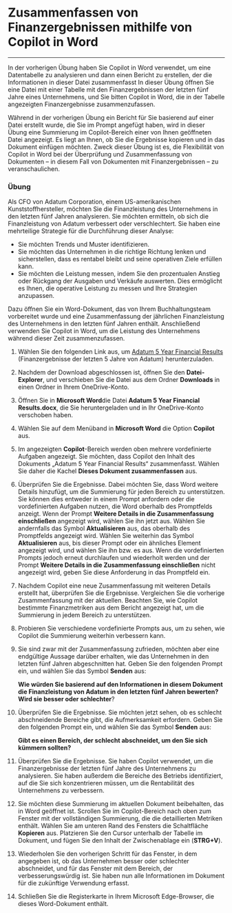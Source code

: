 # Zusammenfassen von Finanzergebnissen mithilfe von Copilot in Word
---
In der vorherigen Übung haben Sie Copilot in Word verwendet, um eine Datentabelle zu analysieren und dann einen Bericht zu erstellen, der die Informationen in dieser Datei zusammenfasst In dieser Übung öffnen Sie eine Datei mit einer Tabelle mit den Finanzergebnissen der letzten fünf Jahre eines Unternehmens, und Sie bitten Copilot in Word, die in der Tabelle angezeigten Finanzergebnisse zusammenzufassen.

Während in der vorherigen Übung ein Bericht für Sie basierend auf einer Datei erstellt wurde, die Sie im Prompt angefügt haben, wird in dieser Übung eine Summierung im Copilot-Bereich einer von Ihnen geöffneten Datei angezeigt. Es liegt an Ihnen, ob Sie die Ergebnisse kopieren und in das Dokument einfügen möchten. Zweck dieser Übung ist es, die Flexibilität von Copilot in Word bei der Überprüfung und Zusammenfassung von Dokumenten – in diesem Fall von Dokumenten mit Finanzergebnissen – zu veranschaulichen.

### Übung

Als CFO von Adatum Corporation, einem US-amerikanischen Kunststoffhersteller, möchten Sie die Finanzleistung des Unternehmens in den letzten fünf Jahren analysieren. Sie möchten ermitteln, ob sich die Finanzleistung von Adatum verbessert oder verschlechtert. Sie haben eine mehrteilige Strategie für die Durchführung dieser Analyse:

 -  Sie möchten Trends und Muster identifizieren.
 -  Sie möchten das Unternehmen in die richtige Richtung lenken und sicherstellen, dass es rentabel bleibt und seine operativen Ziele erfüllen kann.
 -  Sie möchten die Leistung messen, indem Sie den prozentualen Anstieg oder Rückgang der Ausgaben und Verkäufe auswerten. Dies ermöglicht es Ihnen, die operative Leistung zu messen und Ihre Strategien anzupassen.

Dazu öffnen Sie ein Word-Dokument, das von Ihrem Buchhaltungsteam vorbereitet wurde und eine Zusammenfassung der jährlichen Finanzleistung des Unternehmens in den letzten fünf Jahren enthält. Anschließend verwenden Sie Copilot in Word, um die Leistung des Unternehmens während dieser Zeit zusammenzufassen.

1.  Wählen Sie den folgenden Link aus, um [Adatum 5 Year Financial Results](https://edxinteractivepage.blob.core.windows.net/ms-4004/Adatum%205%20Year%20Financial%20Results.docx) (Finanzergebnisse der letzten 5 Jahre von Adatum) herunterzuladen.
2.  Nachdem der Download abgeschlossen ist, öffnen Sie den **Datei-Explorer**, und verschieben Sie die Datei aus dem Ordner **Downloads** in einen Ordner in Ihrem OneDrive-Konto.
3.  Öffnen Sie in **Microsoft Word**die Datei **Adatum 5 Year Financial Results.docx**, die Sie heruntergeladen und in Ihr OneDrive-Konto verschoben haben.
4.  Wählen Sie auf dem Menüband in **Microsoft Word** die Option **Copilot** aus.
5.  Im angezeigten **Copilot**-Bereich werden oben mehrere vordefinierte Aufgaben angezeigt. Sie möchten, dass Copilot den Inhalt des Dokuments „Adatum 5 Year Financial Results“ zusammenfasst. Wählen Sie daher die Kachel **Dieses Dokument zusammenfassen** aus.
6.  Überprüfen Sie die Ergebnisse. Dabei möchten Sie, dass Word weitere Details hinzufügt, um die Summierung für jeden Bereich zu unterstützen. Sie können dies entweder in einem Prompt anfordern oder die vordefinierten Aufgaben nutzen, die Word oberhalb des Promptfelds anzeigt. Wenn der Prompt **Weitere Details in die Zusammenfassung einschließen** angezeigt wird, wählen Sie ihn jetzt aus. Wählen Sie andernfalls das Symbol **Aktualisieren** aus, das oberhalb des Promptfelds angezeigt wird. Wählen Sie weiterhin das Symbol **Aktualisieren** aus, bis dieser Prompt oder ein ähnliches Element angezeigt wird, und wählen Sie ihn bzw. es aus. Wenn die vordefinierten Prompts jedoch erneut durchlaufen und wiederholt werden und der Prompt **Weitere Details in die Zusammenfassung einschließen** nicht angezeigt wird, geben Sie diese Anforderung in das Promptfeld ein.
7.  Nachdem Copilot eine neue Zusammenfassung mit weiteren Details erstellt hat, überprüfen Sie die Ergebnisse. Vergleichen Sie die vorherige Zusammenfassung mit der aktuellen. Beachten Sie, wie Copilot bestimmte Finanzmetriken aus dem Bericht angezeigt hat, um die Summierung in jedem Bereich zu unterstützen.
8.  Probieren Sie verschiedene vordefinierte Prompts aus, um zu sehen, wie Copilot die Summierung weiterhin verbessern kann.
9.  Sie sind zwar mit der Zusammenfassung zufrieden, möchten aber eine endgültige Aussage darüber erhalten, wie das Unternehmen in den letzten fünf Jahren abgeschnitten hat. Geben Sie den folgenden Prompt ein, und wählen Sie das Symbol **Senden** aus:
    
    **Wie würden Sie basierend auf den Informationen in diesem Dokument die Finanzleistung von Adatum in den letzten fünf Jahren bewerten? Wird sie besser oder schlechter**?
10. Überprüfen Sie die Ergebnisse. Sie möchten jetzt sehen, ob es schlecht abschneidende Bereiche gibt, die Aufmerksamkeit erfordern. Geben Sie den folgenden Prompt ein, und wählen Sie das Symbol **Senden** aus:

    **Gibt es einen Bereich, der schlecht abschneidet, um den Sie sich kümmern sollten?**
11. Überprüfen Sie die Ergebnisse. Sie haben Copilot verwendet, um die Finanzergebnisse der letzten fünf Jahre des Unternehmens zu analysieren. Sie haben außerdem die Bereiche des Betriebs identifiziert, auf die Sie sich konzentrieren müssen, um die Rentabilität des Unternehmens zu verbessern.
12. Sie möchten diese Summierung im aktuellen Dokument beibehalten, das in Word geöffnet ist. Scrollen Sie im Copilot-Bereich nach oben zum Fenster mit der vollständigen Summierung, die die detaillierten Metriken enthält. Wählen Sie am unteren Rand des Fensters die Schaltfläche **Kopieren** aus. Platzieren Sie den Cursor unterhalb der Tabelle im Dokument, und fügen Sie den Inhalt der Zwischenablage ein (**STRG+V**).
13. Wiederholen Sie den vorherigen Schritt für das Fenster, in dem angegeben ist, ob das Unternehmen besser oder schlechter abschneidet, und für das Fenster mit dem Bereich, der verbesserungswürdig ist. Sie haben nun alle Informationen im Dokument für die zukünftige Verwendung erfasst.
14. Schließen Sie die Registerkarte in Ihrem Microsoft Edge-Browser, die dieses Word-Dokument enthält.
